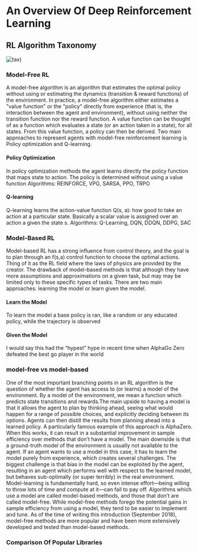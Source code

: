 # An Overview Of Deep Reinforcement Learning

## RL Algorithm Taxonomy
![tax](https://spinningup.openai.com/en/latest/_images/rl_algorithms_9_15.svg))

### Model-Free RL
A model-free algorithm is an algorithm that estimates the optimal policy without using or estimating the dynamics (transition & reward functions) of the environment. In practice, a model-free algorithm either estimates a "value function" or the "policy" directly from experience (that is, the interaction between the agent and  environment), without using neither the transition function nor the reward function. A value function can be thought of as a function which evaluates a state (or an action taken in a state), for all states. From this value function, a policy can then be derived. Two main approaches to represent agents with model-free reinforcement learning is Policy optimization and Q-learning.


#### Policy Optimization
In policy optimization methods the agent learns directly the policy function that maps state to action. The policy is determined without using a value function
Algorithms: REINFORCE, VPG, SARSA, PPO, TRPO

#### Q-learning
Q-learning learns the action-value function Q(s, a): how good to take an action at a particular state. Basically a scalar value is assigned over an action a given the state s.
Algorithms: Q-Learning, DQN, DDQN, DDPG, SAC


### Model-Based RL
Model-based RL has a strong influence from control theory, and the goal is to plan through an f(s,a) control function to choose the optimal actions. Thing of it as the RL field where the laws of physics are provided by the creator. The drawback of model-based methods is that although they have more assumptions and approximations on a given task, but may may be limited only to these specific types of tasks. There are two main approaches: learning the model or learn given the model.

#### Learn the Model
To learn the model a base policy is ran, like a random or any educated policy, while the trajectory is observed

#### Given the Model
I would say this had the “hypest” hype in recent time when AlphaGo Zero defeated the best go player in the world


### model-free vs model-based
One of the most important branching points in an RL algorithm is the question of whether the agent has access to (or learns) a model of the environment. By a model of the environment, we mean a function which predicts state transitions and rewards.The main upside to having a model is that it allows the agent to plan by thinking ahead, seeing what would happen for a range of possible choices, and explicitly deciding between its options. Agents can then distill the results from planning ahead into a learned policy. A particularly famous example of this approach is AlphaZero. When this works, it can result in a substantial improvement in sample efficiency over methods that don’t have a model. The main downside is that a ground-truth model of the environment is usually not available to the agent. If an agent wants to use a model in this case, it has to learn the model purely from experience, which creates several challenges. The biggest challenge is that bias in the model can be exploited by the agent, resulting in an agent which performs well with respect to the learned model, but behaves sub-optimally (or super terribly) in the real environment. Model-learning is fundamentally hard, so even intense effort—being willing to throw lots of time and compute at it—can fail to pay off. Algorithms which use a model are called model-based methods, and those that don’t are called model-free. While model-free methods forego the potential gains in sample efficiency from using a model, they tend to be easier to implement and tune. As of the time of writing this introduction (September 2018), model-free methods are more popular and have been more extensively developed and tested than model-based methods.


### Comparison Of Popular Libraries

